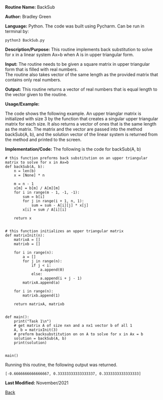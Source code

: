 
**Routine Name:**          BackSub

**Author:** Bradley Green

**Language:** Python. The code was built using Pycharm. Can be run in terminal by:


    python3 BackSub.py


**Description/Purpose:** This routine implements back substitution to solve for x in a linear system Ax=b when A is in upper triangular form.

**Input:**  The routine needs to be given a square matrix in upper triangular form that is filled with real numbers.  
The routine also takes vector of the same length as the provided matrix that contains only real numbers.

**Output:** This routine returns a vector of real numbers that is equal length to the vector given to the routine.

**Usage/Example:**


The code shows the following example.  An upper trianglar matrix is initialized with size 3 by the function that creates a singular upper 
triangular matrix for each size. It also returns a vector of ones that is the same length as the matrix.  The matrix and the vector are passed 
into the method backSub(A, b), and the solution vector of the linear system is returned from the method and printed to the screen.



**Implementation/Code:** The following is the code for backSub(A, b)


   
    # this function preforms back substitution on an upper triangular matrix to solve for x in Ax=b
    def backSub(A, b):
        n = len(b)
        x = [None] * n

        m = n - 1
        x[m] = b[m] / A[m][m]
        for i in range(m - 1, -1, -1):
            sum = b[i]
            for j in range(i + 1, n, 1):
                sum = sum - A[i][j] * x[j]
            x[i] = sum / A[i][i]

        return x
        
        
    # this function initializes an upper triangular matrix
    def matrixInit(n):
        matrixA = []
        matrixb = []

        for i in range(n):
            a = []
            for j in range(n):
                if j < i:
                    a.append(0)
                else:
                    a.append(i + j - 1)
            matrixA.append(a)

        for i in range(n):
            matrixb.append(1)

        return matrixA, matrixb


    def main():
        print("Task 1\n")
        # get matrix A of size nxn and a nx1 vector b of all 1
        A, b = matrixInit(3)
        # preform backsubstitution on on A to solve for x in Ax = b
        solution = backSub(A, b)
        print(solution)


    main()



Running this routine, the following output was returned. 

    [-0.6666666666666667, 0.33333333333333337, 0.3333333333333333]

**Last Modified:** November/2021

[Back](../README.md)
